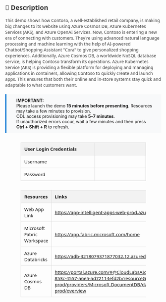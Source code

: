<style>
  table {
    width: 80%;
    margin: 30px auto;
    border-collapse: collapse;
    font-family: 'Segoe UI', sans-serif;
    font-size: 15px;
  }

  th {
    background: #f2f2f2;
    padding: 10px;
    text-align: left;
    border: 1px solid #ddd;
  }

  td {
    width: 900px;
    height: 10px;
    padding: 10px;
    text-align: left;
    border: 1px solid #ddd;
  }

  .description {
    margin: 0 auto;
    font-family: 'Segoe UI', sans-serif;
    font-size: 14px;
    color: #444;
  }

  .highlight-box {
    background: #f8f9fa;
    padding: 12px 24px 12px 32px; /* Top, Right, Bottom, Left */
    border-left: 4px solid #0078d4;
    margin: 20px auto;
    font-size: 14px;
    text-align: left;
}


</style>

<div class="description">
  <h2 style="color: #333;">📄 Description</h2>
  <p>
    This demo shows how Contoso, a well-established retail company, is making big changes to its website using Azure Cosmos DB, Azure Kubernetes Services (AKS), and Azure OpenAI Services. Now, Contoso is entering a new era of connecting with customers. They're using advanced natural language processing and machine learning with the help of AI-powered Chatbot/Shopping Assistant "Cora" to give personalized shopping experiences. Additionally, Azure Cosmos DB, a worldwide NoSQL database service, is helping Contoso transform its operations. Azure Kubernetes Service (AKS) is providing a flexible platform for deploying and managing applications in containers, allowing Contoso to quickly create and launch apps. This ensures that both their online and in-store systems stay quick and adaptable to what customers want.
  </p>
</div>

<div class="highlight-box">
  <strong>IMPORTANT:</strong><br>
  Please launch the demo <strong>15 minutes before presenting</strong>. Resources may take a few minutes to provision.<br>
  ODL access provisioning may take <strong>5–7 minutes</strong>.<br>
  If unauthorized errors occur, wait a few minutes and then press <strong>Ctrl + Shift + R</strong> to refresh.
</div>

<!-- Auth Table -->

| **User Login Credentials** |                                       |
|-----------------|---------------------------------------|
| Username    | <inject key="AzureAdUserEmail" />     |
| Password   | <inject key="AzureAdUserPassword" />  |


<!-- Resource Details Table -->
<table>
  <thead>
    <tr>
      <th>Resources</th>
      <th>Links</th>
    </tr>
  </thead>
  <tbody>
    <tr>
      <td>Web App Link</td>
      <td>
        <a href="https://app-intelligent-apps-web-prod.azurewebsites.net/" target="_blank">
          https://app-intelligent-apps-web-prod.azurewebsites.net/
        </a>
      </td>
    </tr>
    <tr>
    <td>Microsoft Fabric Workspace</td>
    <td>
        <a href="https://app.fabric.microsoft.com/home" target="_blank">
          https://app.fabric.microsoft.com/home
        </a>
    </td>
    </tr>
    <tr>
    <td>Azure Databricks</td>
    <td>
        <a href="https://adb-3218079371877032.12.azuredatabricks.net" target="_blank">
          https://adb-3218079371877032.12.azuredatabricks.net
        </a>
    </td>
    </tr>
        <tr>
    <td>Azure Cosmos DB</td>
    <td>
        <a href="https://portal.azure.com/#@CloudLabsAIoutlook.onmicrosoft.com/resource/subscriptions/506e86fc-853c-4557-a6e5-ad72114efd2b/resourceGroups/rg-fabric-with-databricks-prod/providers/Microsoft.DocumentDB/databaseAccounts/cosmos-fabric-databricks2-prod/overview" target="_blank">
          https://portal.azure.com/#@CloudLabsAIoutlook.onmicrosoft.com/resource/subscriptions/506e86fc-853c-4557-a6e5-ad72114efd2b/resourceGroups/rg-fabric-with-databricks-prod/providers/Microsoft.DocumentDB/databaseAccounts/cosmos-fabric-databricks2-prod/overview
        </a>
    </td>
    </tr>
  </tbody>
</table>
